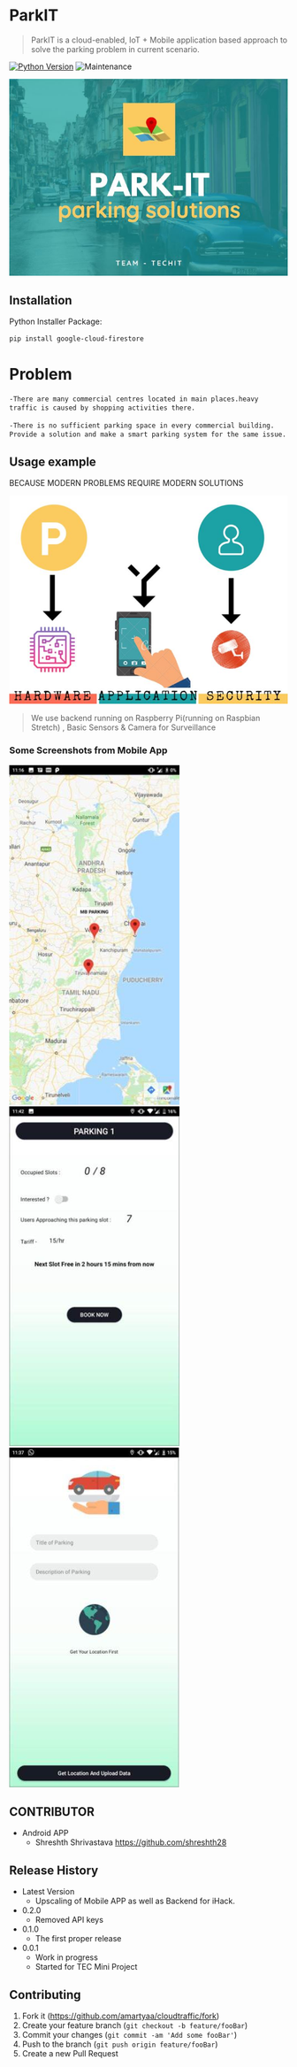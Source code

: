 # ParkIT
> ParkIT is a cloud-enabled, IoT + Mobile application based approach to solve the parking problem in current scenario.

[![Python Version][python-image]][pip-url]
![Maintenance](https://img.shields.io/badge/Maintained%3F-yes-green.svg)

![](header.png)

## Installation

Python Installer Package:

```sh
pip install google-cloud-firestore
```
# Problem

    -There are many commercial centres located in main places.heavy traffic is caused by shopping activities there. 

    -There is no sufficient parking space in every commercial building. Provide a solution and make a smart parking system for the same issue.

## Usage example

BECAUSE MODERN PROBLEMS REQUIRE MODERN SOLUTIONS

![](1.JPG)
>We use backend running on Raspberry Pi(running on Raspbian Stretch) , Basic Sensors & Camera for Surveillance
### Some Screenshots from Mobile App
![](Picture1.jpg) ![](Picture2.jpg) ![](Picture3.jpg)



## CONTRIBUTOR

* Android APP
    * Shreshth Shrivastava
      https://github.com/shreshth28


## Release History
* Latest Version
    * Upscaling of Mobile APP as well as Backend for iHack.
* 0.2.0
    * Removed API keys
* 0.1.0
    * The first proper release
* 0.0.1
    * Work in progress
    * Started for TEC Mini Project

## Contributing

1. Fork it (<https://github.com/amartyaa/cloudtraffic/fork>)
2. Create your feature branch (`git checkout -b feature/fooBar`)
3. Commit your changes (`git commit -am 'Add some fooBar'`)
4. Push to the branch (`git push origin feature/fooBar`)
5. Create a new Pull Request

<!-- Markdown link & img dfn's -->
[python-image]: https://img.shields.io/pypi/pyversions/google-cloud-firestore.svg?style=popout
[pip-url]: https://pypi.org/project/google-cloud-firestore/


